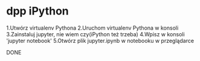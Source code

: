 # dpp iPython
1.Utwórz virtualenv Pythona
2.Uruchom virtualenv Pythona w konsoli
3.Zainstaluj jupyter, nie wiem czy(iPython też trzeba)
4.Wpisz w konsoli 'jupyter notebook'
5.Otwórz plik jupyter.ipynb w notebooku w przeglądarce

DONE
